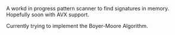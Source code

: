 A workd in progress pattern scanner to find signatures in memory. Hopefully soon with AVX support.

Currently trying to implement the Boyer-Moore Algorithm.
